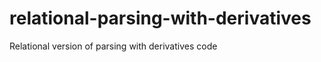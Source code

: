 relational-parsing-with-derivatives
===================================

Relational version of parsing with derivatives code